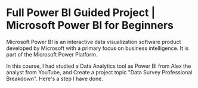 # Full Power BI Guided Project | Microsoft Power BI for Beginners
Microsoft Power BI is an interactive data visualization software product developed by Microsoft with a primary focus on business intelligence. It is part of the Microsoft Power Platform.
   
In this course, I had studied a Data Analytics tool as Power BI from Alex the analyst from YouTube, and Create a project topic "Data Survey Professional Breakdown". Here's a step I have done.

